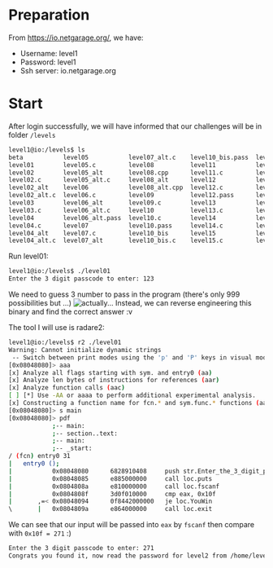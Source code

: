 # Preparation
From https://io.netgarage.org/, we have:
- Username: level1
- Password: level1
- Ssh server: io.netgarage.org
# Start
After login successfully, we will have informed that our challenges will be in folder `/levels`
```bash
level1@io:/levels$ ls
beta           level05           level07_alt.c    level10_bis.pass  level15.pass   level18_alt    level25       level30
level01        level05.c         level08          level11           level16        level18_alt.c  level25.c     level30.c
level02        level05_alt       level08.cpp      level11.c         level16.c      level19        level26       level31
level02.c      level05_alt.c     level08_alt      level12           level16.pass   level19.c      level26.l     level31.asm
level02_alt    level06           level08_alt.cpp  level12.c         level16_alt    level20        level26.y     level32
level02_alt.c  level06.c         level09          level12.pass      level16_alt.c  level20.asm    level27
level03        level06_alt       level09.c        level13           level17        level20.pass   level27.c
level03.c      level06_alt.c     level10          level13.c         level17.c      level21        level27.pass
level04        level06_alt.pass  level10.c        level14           level17_alt    level22        level28
level04.c      level07           level10.pass     level14.c         level17_alt.c  level23        level28.c
level04_alt    level07.c         level10_bis      level15           level18        level23.c      level29
level04_alt.c  level07_alt       level10_bis.c    level15.c         level18.c      level24        level29.c
```

Run level01:
```bash
level1@io:/levels$ ./level01
Enter the 3 digit passcode to enter: 123
```

We need to guess 3 number to pass in the program (there's only 999 possibilities but ...)
![actually...](https://i.imgur.com/RUdPyQP.jpeg)
Instead, we can reverse engineering this binary and find the correct answer :v

The tool I will use is radare2:
```bash
level1@io:/levels$ r2 ./level01
Warning: Cannot initialize dynamic strings
 -- Switch between print modes using the 'p' and 'P' keys in visual mode
[0x08048080]> aaa
[x] Analyze all flags starting with sym. and entry0 (aa)
[x] Analyze len bytes of instructions for references (aar)
[x] Analyze function calls (aac)
[ ] [*] Use -AA or aaaa to perform additional experimental analysis.
[x] Constructing a function name for fcn.* and sym.func.* functions (aan))
[0x08048080]> s main
[0x08048080]> pdf
            ;-- main:
            ;-- section..text:
            ;-- main:
            ;-- _start:
/ (fcn) entry0 31
|   entry0 ();
|           0x08048080      6828910408     push str.Enter_the_3_digit_passcode_to_enter:_Congrats_you_found_it__now_read_the_password_for_level2_from__home_level2_.pass_n_bin_sh ; loc.prompt1 ; "Enter the 3 digit passcode to enter: Congrats you found it, now read the password for level2 from /home/level2/.pass./bin/sh" @ 0x8049128 ; [1] va=0x08048080 pa=0x00000080 sz=31 vsz=31 rwx=--r-x .text
|           0x08048085      e885000000     call loc.puts
|           0x0804808a      e810000000     call loc.fscanf
|           0x0804808f      3d0f010000     cmp eax, 0x10f
|       ,=< 0x08048094      0f8442000000   je loc.YouWin
\       |   0x0804809a      e864000000     call loc.exit
```

We can see that our input will be passed into `eax` by `fscanf` then compare with `0x10f = 271` :)
```bash
Enter the 3 digit passcode to enter: 271
Congrats you found it, now read the password for level2 from /home/level2/.pass
```